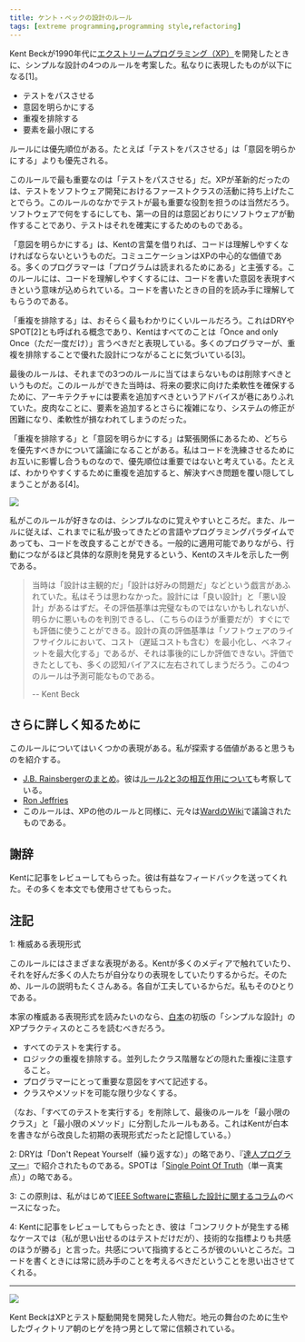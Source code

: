 ```yaml
---
title: ケント・ベックの設計のルール
tags: [extreme programming,programming style,refactoring]
---
```


<!-- Kent Beck came up with his four rules of simple design while he was developing ExtremeProgramming in the late 1990's. I express them like this. [1]- -->

Kent Beckが1990年代に[エクストリームプログラミング（XP）](/ExtremeProgramming)を開発したときに、シンプルな設計の4つのルールを考案した。私なりに表現したものが以下になる[1]。

<!-- Passes the tests
 !-- Reveals intention
 !-- No duplication
 !-- Fewest elements -->

* テストをパスさせる
* 意図を明らかにする
* 重複を排除する
* 要素を最小限にする

<!-- The rules are in priority order, so "passes the tests" takes priority over "reveals intention" -->
ルールには優先順位がある。たとえば「テストをパスさせる」は「意図を明らかにする」よりも優先される。

<!-- The most important of the rules is "passes the tests".  -->
<!-- XP was revolutionary in how it raised testing to a first-class activity in software development, 
 !-- 	so it's natural that testing should play a prominent role in these rules.  -->
<!-- The point is 
 !-- that whatever else you do with the software, 
 !-- 	the primary aim is that it works as intended and 
 !-- 	tests are there to ensure that happens. -->

このルールで最も重要なのは「テストをパスさせる」だ。XPが革新的だったのは、テストをソフトウェア開発におけるファーストクラスの活動に持ち上げたことでらう。このルールのなかでテストが最も重要な役割を担うのは当然だろう。ソフトウェアで何をするにしても、第一の目的は意図どおりにソフトウェアが動作することであり、テストはそれを確実にするためのものである。

<!-- "Reveals intention" is Kent's way of saying the code should be easy to understand.  -->
<!-- Communication is a core value of Extreme Programing, 
 !-- 	and many programmers like to stress that programs are there to be read by people.  -->
<!-- Kent's form of expressing this rule
 !-- 	implies that the key to enabling understanding 
 !-- 	is to express your intention in the code,  -->
<!-- so that your readers can understand what your purpose was when writing it. -->

「意図を明らかにする」は、Kentの言葉を借りれば、コードは理解しやすくなければならないというものだ。コミュニケーションはXPの中心的な価値である。多くのプログラマーは「プログラムは読まれるためにある」と主張する。このルールには、コードを理解しやすくするには、コードを書いた意図を表現すべきという意味が込められている。コードを書いたときの目的を読み手に理解してもらうのである。

<!-- The "no duplication" is perhaps the most powerfully subtle of these rules.  -->
<!-- It's a notion expressed elsewhere as DRY or SPOT [2], 
 !-- 	Kent expressed it as saying everything should be said "Once and only Once."  -->
<!-- Many programmers have observed 
 !-- 	that the exercise of eliminating duplication is a powerful way to drive out good designs. [3] -->

「重複を排除する」は、おそらく最もわかりにくいルールだろう。これはDRYやSPOT[2]とも呼ばれる概念であり、Kentはすべてのことは「Once and only Once（ただ一度だけ）」言うべきだと表現している。多くのプログラマーが、重複を排除することで優れた設計につながることに気づいている[3]。

<!-- The last rule tells us that anything that doesn't serve the three prior rules 
 !-- 	should be removed.  -->
<!-- At the time 
 !-- 	these rules were formulated there was a lot of design advice 
 !-- 	around adding elements to an architecture in order to increase flexibility 
 !-- 	for future requirements.  -->
<!-- Ironically the extra complexity of all of these elements
 !-- 	usually made the system harder
 !-- 	to modify and thus less flexible in practice. -->

最後のルールは、それまでの3つのルールに当てはまらないものは削除すべきというものだ。このルールができた当時は、将来の要求に向けた柔軟性を確保するために、アーキテクチャには要素を追加すべきというアドバイスが巷にありふれていた。皮肉なことに、要素を追加するとさらに複雑になり、システムの修正が困難になり、柔軟性が損なわれてしまうのだった。

<!-- People often find there is some tension between "no duplication" and "reveals intention", 
 !-- 	leading to arguments about which order those rules should appear.  -->
<!-- I've always seen their order as unimportant,  -->
<!-- since they feed off each other in refining the code.  -->
<!-- Such things as adding duplication to increase clarity is often papering over a problem
 !-- , when it would be better to solve it[4]. -->

「重複を排除する」と「意図を明らかにする」は緊張関係にあるため、どちらを優先すべきかについて議論になることがある。私はコードを洗練させるためにお互いに影響し合うものなので、優先順位は重要ではないと考えている。たとえば、わかりやすくするために重複を追加すると、解決すべき問題を覆い隠してしまうことがある[4]。

![](https://martinfowler.com/bliki/images/beckDesignRules/sketch.png)

<!-- What I like about these rules is 
 !-- that they are very simple to remember, 
 !-- 	yet following them improves code in any language or programming paradigm
 !-- that I've worked with.  -->
<!-- They are an example of Kent's skill in finding principles
 !-- 	that are generally applicable and yet concrete enough to shape my actions. -->

私がこのルールが好きなのは、シンプルなのに覚えやすいところだ。また、ルールに従えば、これまでに私が扱ってきたどの言語やプログラミングパラダイムであっても、コードを改良することができる。一般的に適用可能でありながら、行動につながるほど具体的な原則を発見するという、Kentのスキルを示した一例である。


<!-- At the time there was a lot of “design is subjective”, “design is a matter of taste” 
 !-- bullshit going around. I disagreed.  -->
<!-- There are better and worse designs.  -->
<!-- These criteria aren’t perfect,
 !--  but they serve to sort out some of the obvious crap and (importantly) 
 !--  you can evaluate them right now.  -->
<!-- The real criteria for quality of design, 
 !-- “minimizes cost (including the cost of delay) and maximizes benefit over the lifetime of the software,” can only be evaluated post hoc,  -->
<!-- and even then any evaluation will be subject to a large bag full of cognitive biases. 
 !-- The four rules are generally predictive. -->

> 当時は「設計は主観的だ」「設計は好みの問題だ」などという戯言があふれていた。私はそうは思わなかった。設計には「良い設計」と「悪い設計」があるはずだ。その評価基準は完璧なものではないかもしれないが、明らかに悪いものを判別できるし、（こちらのほうが重要だが）すぐにでも評価に使うことができる。設計の真の評価基準は「ソフトウェアのライフサイクルにおいて、コスト（遅延コストも含む）を最小化し、ベネフィットを最大化する」であるが、それは事後的にしか評価できない。評価できたとしても、多くの認知バイアスに左右されてしまうだろう。この4つのルールは予測可能なものである。
>
> -- Kent Beck

<!-- Further Reading -->
## さらに詳しく知るために

<!-- There are many expressions of these rules out there, here are a few that I think are worth exploring: -->

このルールについてはいくつかの表現がある。私が探索する価値があると思うものを紹介する。

<!-- J.B. Rainsberger's summary. He also has a good discussion of the interplay between the rules 2&3.
 !-- These rules, like much else of Extreme Programming, were originally discussed and refined on Ward's Wiki. -->
* [J.B. Rainsbergerのまとめ](https://blog.jbrains.ca/permalink/the-four-elements-of-simple-design)。彼は[ルール2と3の相互作用について](https://blog.thecodewhisperer.com/permalink/putting-an-age-old-battle-to-rest)も考察している。
* [Ron Jeffries](https://ronjeffries.com/xprog/classics/expemergentdesign/)
* このルールは、XPの他のルールと同様に、元々は[WardのWiki](http://wiki.c2.com/?XpSimplicityRules)で議論されたものである。

<!-- Acknowledgements -->
## 謝辞

<!-- Kent reviewed this post and sent me some very helpful feedback, 
 !-- 	much of which I appropriated into the text. -->

Kentに記事をレビューしてもらった。彼は有益なフィードバックを送ってくれた。その多くを本文でも使用させてもらった。

<!-- Notes -->
## 注記

<!-- 1: Authoritative Formulation -->
1: 権威ある表現形式

<!-- There are many expressions of the four rules out there, 
 !-- Kent stated them in lots of media, 
 !-- and plenty of other people have liked them and phrased them their own way.  -->
<!-- So you'll see plenty of descriptions of the rules, 
 !-- 	but each author has their own twist - as do I. -->

このルールにはさまざまな表現がある。Kentが多くのメディアで触れていたり、それを好んだ多くの人たちが自分なりの表現をしていたりするからだ。そのため、ルールの説明もたくさんある。各自が工夫しているからだ。私もそのひとりである。

<!-- If you want an authoritative formulation 
 !-- 	from the man himself, probably your best bet is from the first edition of The White Book (p 57) in the section that outlines the XP practice of Simple Design. -->

本家の権威ある表現形式を読みたいのなら、[白本](https://www.amazon.com/gp/product/0201616416)の初版の「シンプルな設計」のXPプラクティスのところを読むべきだろう。

<!-- Runs all the tests
 !-- Has no duplicated logic. Be wary of hidden duplication like parallel class hierarchies
 !-- States every intention important to the programmer
 !-- Has the fewest possible classes and methods -->

* すべてのテストを実行する。
* ロジックの重複を排除する。並列したクラス階層などの隠れた重複に注意すること。
* プログラマーにとって重要な意図をすべて記述する。
* クラスやメソッドを可能な限り少なくする。

<!-- (Just to be confusing, there's another formulation on page 109 that omits "runs all the tests" and splits "fewest classes" and "fewest methods" over the last two rules.  -->
<!-- I recall this was an earlier formulation that Kent improved on while writing the White Book.) -->

（なお、「すべてのテストを実行する」を削除して、最後のルールを「最小限のクラス」と「最小限のメソッド」に分割したルールもある。これはKentが白本を書きながら改良した初期の表現形式だったと記憶している。）

<!-- 2: DRY stands for Don't Repeat Yourself, and comes from The Pragmatic Programmer. SPOT stands for Single Point Of Truth. -->

2: DRYは「Don't Repeat Yourself（繰り返すな）」の略であり、『[達人プログラマー](https://www.amazon.com/gp/product/020161622X)』で紹介されたものである。SPOTは「[Single Point Of Truth](http://www.catb.org/~esr/writings/taoup/html/ch04s02.html#spot_rule)（単一真実点）」の略である。

<!-- 3: This principle was the basis of my first design column for IEEE Software. -->
3: この原則は、私がはじめて[IEEE Softwareに寄稿した設計に関するコラム](https://martinfowler.com/ieeeSoftware/repetition.pdf)のベースになった。

<!-- 4: When reviewing this post, Kent said "In the rare case they are in conflict 
 !-- (in tests are the only examples I can recall), 
 !-- empathy wins over some strictly technical metric." 
 !-- I like his point about empathy 
 !-- - it reminds us that when writing code we should always be thinking of the reader. -->
4: Kentに記事をレビューしてもらったとき、彼は「コンフリクトが発生する稀なケースでは（私が思い出せるのはテストだけだが）、技術的な指標よりも共感のほうが勝る」と言った。共感について指摘するところが彼のいいところだ。コードを書くときには常に読み手のことを考えるべきだということを思い出させてくれる。

----

![](https://martinfowler.com/bliki/images/beckDesignRules/kent.jpg)

<!-- Kent Beck developed Extreme Programming, Test Driven Development, 
 !-- 	and can always be relied on for good Victorian facial hair for his local ballet. -->
Kent BeckはXPとテスト駆動開発を開発した人物だ。地元の舞台のために生やしたヴィクトリア朝のヒゲを持つ男として常に信頼されている。
